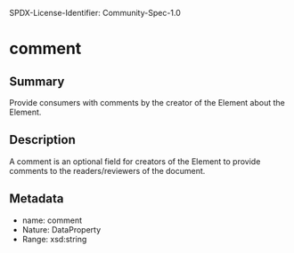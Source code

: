 SPDX-License-Identifier: Community-Spec-1.0

# comment

## Summary

Provide consumers with comments by the creator of the Element about the
Element.

## Description

A comment is an optional field for creators of the Element to provide comments
to the readers/reviewers of the document.

## Metadata

- name: comment
- Nature: DataProperty
- Range: xsd:string
